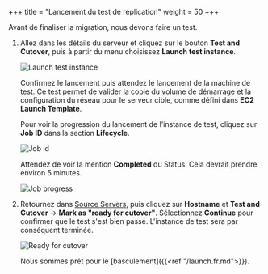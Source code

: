 +++
title = "Lancement du test de réplication"
weight = 50
+++

Avant de finaliser la migration, nous devons faire un test. 

1. Allez dans les détails du serveur et cliquez sur le bouton **Test and Cutover**, puis à partir du menu choisissez **Launch test instance**.

    ![Launch test instance](/app_mig_serv/launch_test_instance.en.png)

    Confirmez le lancement puis attendez le lancement de la machine de test. Ce test permet de valider la copie du volume de démarrage et la configuration du réseau pour le serveur cible, comme défini dans **EC2 Launch Template**.

    Pour voir la progression du lancement de l'instance de test, cliquez sur **Job ID** dans la section **Lifecycle**.

    ![Job id](/app_mig_serv/testing_job_id.en.png)

    Attendez de voir la mention **Completed** du Status. Cela devrait prendre environ 5 minutes.

    ![Job progress](/app_mig_serv/testing_job_details.en.png)

2. Retournez dans <a href="https://us-west-2.console.aws.amazon.com/mgn/home?region=us-west-2#/sourceServers">Source Servers</a>, puis cliquez sur **Hostname** et **Test and Cutover** -> **Mark as "ready for cutover"**. Sélectionnez **Continue** pour confirmer que le test s'est bien passé. L'instance de test sera par conséquent terminée.

    ![Ready for cutover](/app_mig_serv/ready_for_cutover.en.png)

    Nous sommes prêt pour le [basculement]({{<ref "/launch.fr.md">}}).
